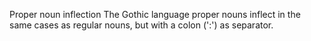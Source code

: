 Proper noun inflection
The Gothic language proper nouns inflect in the same cases as regular
nouns, but with a colon (':') as separator.



